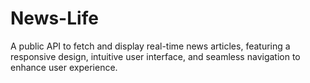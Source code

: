 # News-Life
A public API to fetch and display real-time news articles, featuring a responsive design, intuitive user interface, and seamless navigation to enhance user experience.
